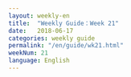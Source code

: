 ```yaml
---
layout: weekly-en
title:  "Weekly Guide：Week 21"
date:   2018-06-17
categories: weekly guide
permalink: "/en/guide/wk21.html"
weekNum: 21
language: English
---
```

